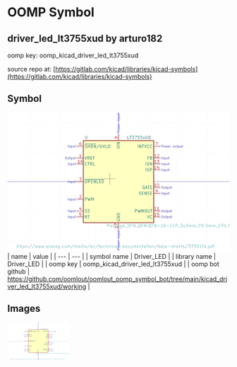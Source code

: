 # OOMP Symbol  
## driver_led_lt3755xud  by arturo182  
  
oomp key: oomp_kicad_driver_led_lt3755xud  
  
source repo at: [https://gitlab.com/kicad/libraries/kicad-symbols](https://gitlab.com/kicad/libraries/kicad-symbols)  
## Symbol  
  
[![working.png](working_600.png)](working.png)  
| name | value | 
| --- | --- | 
| symbol name | Driver_LED | 
| library name | Driver_LED | 
| oomp key | oomp_kicad_driver_led_lt3755xud | 
| oomp bot github | https://github.com/oomlout/oomlout_oomp_symbol_bot/tree/main/kicad_driver_led_lt3755xud/working | 
## Images  
  
[![working.png](working_140.png)](working.png)  

